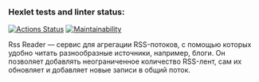 ### Hexlet tests and linter status:
[![Actions Status](https://github.com/SaldFjjHalsDj/frontend-project-11/actions/workflows/hexlet-check.yml/badge.svg)](https://github.com/SaldFjjHalsDj/frontend-project-11/actions)
[![Maintainability](https://api.codeclimate.com/v1/badges/5a3ff41d9aad12714461/maintainability)](https://codeclimate.com/github/SaldFjjHalsDj/frontend-project-11/maintainability)


Rss Reader — сервис для агрегации RSS-потоков, с помощью которых удобно читать разнообразные источники, например, блоги. Он позволяет добавлять неограниченное количество RSS-лент, сам их обновляет и добавляет новые записи в общий поток.